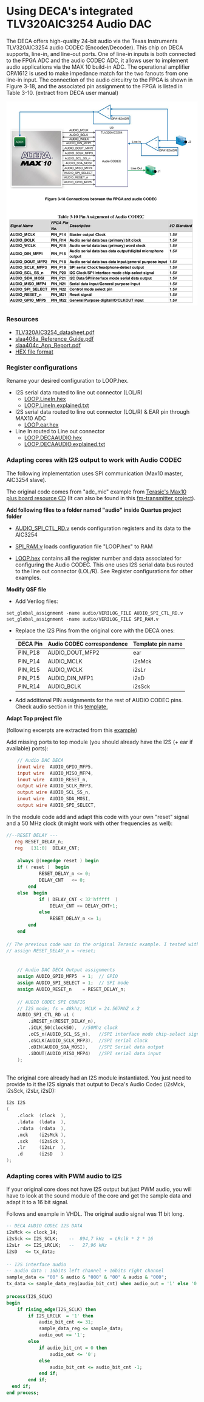 # Using DECA's integrated TLV320AIC3254 Audio DAC

The DECA offers high-quality 24-bit audio via the Texas Instruments TLV320AIC3254 audio
CODEC (Encoder/Decoder). This chip on DECA supports, line-in, and line-out ports. One of line-in
inputs is both connected to the FPGA ADC and the audio CODEC ADC, it allows user to
implement audio applications via the MAX 10 build-in ADC. The operational amplifier OPA1612 is
used to make impedance match for the two fanouts from one line-in input. The connection of the
audio circuitry to the FPGA is shown in Figure 3-18, and the associated pin assignment to the
FPGA is listed in Table 3-10. (extract from DECA user manual)

![deca-audio-pins](images/deca-audio-pins.png)

### Resources

* [TLV320AIC3254_datasheet.pdf](datasheets/TLV320AIC3254_datasheet.pdf) 
* [slaa408a_Reference_Guide.pdf](datasheets/slaa408a_Reference_Guide.pdf) 
* [slaa404c_App_Report.pdf](datasheets/slaa404c_App_Report.pdf) 
* [HEX file format](https://www.intel.com/content/www/us/en/programmable/quartushelp/13.0/mergedProjects/reference/glossary/def_hexfile.htm)

### Register configurations

Rename your desired configuration to LOOP.hex.

* I2S serial data routed to line out connector (LOL/R)  
  * [LOOP.LineIn.hex](LOOP.LineIn.hex) 
  * [LOOP.LineIn.explained.txt](LOOP.LineIn.explained.txt) 
* I2S serial data routed to line out connector (LOL/R)  & EAR pin through MAX10 ADC
  * [LOOP.ear.hex](LOOP.ear.hex)
* Line In routed to Line out connector
  * [LOOP.DECAAUDIO.hex](LOOP.DECAAUDIO.hex) 
  * [LOOP.DECAAUDIO.explained.txt](LOOP.DECAAUDIO.explained.txt) 

### Adapting cores with I2S output to work with Audio CODEC

The following implementation uses SPI communication (Max10 master, AIC3254 slave).

The original code comes from "adc_mic" example from [Terasic's Max10 plus board resource CD](https://www.terasic.com.tw/cgi-bin/page/archive.pl?Language=English&CategoryNo=218&No=1223&PartNo=4) (It can also be found in this [fm-transmitter project](https://github.com/natanvotre/fm-transmitter/tree/master/src)).

**Add following files to a folder named "audio" inside Quartus project folder**

* [AUDIO_SPI_CTL_RD.v](https://github.com/SoCFPGA-learning/DECA/blob/main/Projects/zx48/deca/AUDIO_SPI_CTL_RD.v) sends configuration registers and its data to the AIC3254

* [SPI_RAM.v](https://github.com/SoCFPGA-learning/DECA/blob/main/Projects/zx48/deca/SPI_RAM.v) loads configuration file "LOOP.hex" to RAM
* [LOOP.hex](LOOP.hex) contains all the register number and data associated for configuring the Audio CODEC. This one uses I2S serial data bus routed to the line out connector (LOL/R). See Register configurations for other examples.

**Modify QSF file**

* Add Verilog files:

```
set_global_assignment -name audio/VERILOG_FILE AUDIO_SPI_CTL_RD.v
set_global_assignment -name audio/VERILOG_FILE SPI_RAM.v
```

* Replace the I2S Pins from the original core with the DECA ones:

  | DECA Pin | Audio CODEC correspondence | Template pin name |
  | -------- | -------------------------- | ----------------- |
  | PIN_P18  | AUDIO_DOUT_MFP2            | ear               |
  | PIN_P14  | AUDIO_MCLK                 | i2sMck            |
  | PIN_R15  | AUDIO_WCLK                 | i2sLr             |
  | PIN_P15  | AUDIO_DIN_MFP1             | i2sD              |
  | PIN_R14  | AUDIO_BCLK                 | i2sSck            |

* Add additional PIN assignments for the rest of AUDIO CODEC pins. Check audio section in this [template.](https://github.com/SoCFPGA-learning/DECA/blob/main/Projects/zx48/deca/zx48.qsf)

**Adapt Top project file**

(following excerpts are extracted from this [example](https://github.com/SoCFPGA-learning/DECA/blob/main/Projects/zx48/deca/zx48.sv))

Add missing ports to top module (you should already have the I2S (+ ear if available) ports):

```verilog
	// Audio DAC DECA
	inout wire 	AUDIO_GPIO_MFP5,
	input wire 	AUDIO_MISO_MFP4,
	inout wire 	AUDIO_RESET_n,
	output wire AUDIO_SCLK_MFP3,
	output wire AUDIO_SCL_SS_n,
	inout wire 	AUDIO_SDA_MOSI,
	output wire AUDIO_SPI_SELECT,
```

In the module code add and adapt this code with your own "reset" signal and a 50 MHz clock (it might work with other frequencies as well):

```verilog
//--RESET DELAY ---  
   reg RESET_DELAY_n;
   reg   [31:0]  DELAY_CNT;   

	always @(negedge reset ) begin 
	if ( reset )  begin 
			RESET_DELAY_n <= 0;
			DELAY_CNT   <= 0;
		end 
	else  begin 
			if ( DELAY_CNT < 32'hfffff  )  
				DELAY_CNT <= DELAY_CNT+1; 
			else 
				RESET_DELAY_n <= 1;
		end
	end
	
// The previous code was in the original Terasic example. I tested without it and it also works. In case you don't want previous block of code just insert the following line:
// assign RESET_DELAY_n = ~reset;


	// Audio DAC DECA Output assignments
    assign AUDIO_GPIO_MFP5  = 1;  // GPIO
    assign AUDIO_SPI_SELECT = 1;  // SPI mode
    assign AUDIO_RESET_n    = RESET_DELAY_n;    

    // AUDIO CODEC SPI CONFIG
    // I2S mode; fs = 48khz; MCLK = 24.567MhZ x 2
    AUDIO_SPI_CTL_RD u1 (
        .iRESET_n(RESET_DELAY_n), 
        .iCLK_50(clock50),	//50Mhz clock
        .oCS_n(AUDIO_SCL_SS_n),   //SPI interface mode chip-select signal
        .oSCLK(AUDIO_SCLK_MFP3),  //SPI serial clock
        .oDIN(AUDIO_SDA_MOSI),    //SPI Serial data output
        .iDOUT(AUDIO_MISO_MFP4)   //SPI serial data input
    );
    
```

The original core already had an I2S module instantiated. You just need to provide to it the I2S signals that output to Deca's Audio Codec (i2sMck, i2sSck, i2sLr, i2sD):

```verilog
i2s I2S
(
	.clock  (clock  ),
	.ldata  (ldata  ),
	.rdata  (rdata  ),
	.mck    (i2sMck ),
	.sck    (i2sSck ),
	.lr     (i2sLr  ),
	.d      (i2sD   )
);
```



### Adapting cores with PWM audio to I2S

If your original core does not have I2S output but just PWM audio, you will have to look at the sound module of the core and get the sample data and adapt it to a 16 bit signal.  

Follows and example in VHDL. The original audio signal was 11 bit long.

```vhdl
-- DECA AUDIO CODEC I2S DATA
i2sMck <= clock_14;
i2sSck <= I2S_SCLK;    --  894,7 kHz  = LRclk * 2 * 16
i2sLr  <= I2S_LRCLK;   --   27,96 kHz
i2sD   <= tx_data;

-- I2S interface audio
-- audio data : 16bits left channel + 16bits right channel 
sample_data <= "00" & audio & "000" & "00" & audio & "000";  
tx_data <= sample_data_reg(audio_bit_cnt) when audio_out = '1' else '0';
 
process(I2S_SCLK)
begin
	if rising_edge(I2S_SCLK) then
		if I2S_LRCLK  = '1' then			
			audio_bit_cnt <= 31;
			sample_data_reg <= sample_data;
			audio_out <= '1';
		else
			if audio_bit_cnt = 0 then
				audio_out <= '0';				
			else
				audio_bit_cnt <= audio_bit_cnt -1;
			end if;
		end if;
  end if;
end process;

```

